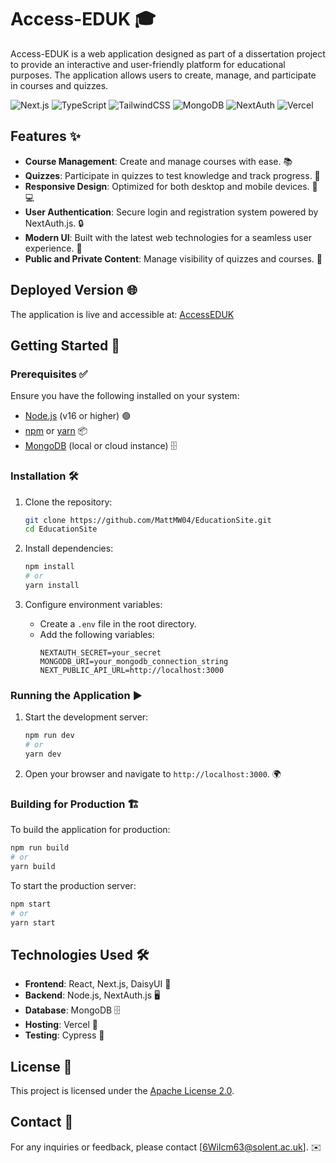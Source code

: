 # Access-EDUK 🎓

Access-EDUK is a web application designed as part of a dissertation project to provide an interactive and user-friendly platform for educational purposes. The application allows users to create, manage, and participate in courses and quizzes.

![Next.js](https://img.shields.io/badge/Next.js-black?logo=next.js&logoColor=white)
![TypeScript](https://img.shields.io/badge/TypeScript-3178C6?logo=typescript&logoColor=fff)
![TailwindCSS](https://img.shields.io/badge/Tailwind%20CSS-%2338B2AC.svg?logo=tailwind-css&logoColor=white)
![MongoDB](https://img.shields.io/badge/MongoDB-47A248?logo=mongodb&logoColor=white)
![NextAuth](https://img.shields.io/badge/NextAuth.js-000000?logo=auth0&logoColor=white)
![Vercel](https://img.shields.io/badge/Vercel-000000?logo=vercel&logoColor=white)

## Features ✨

- **Course Management**: Create and manage courses with ease. 📚
- **Quizzes**: Participate in quizzes to test knowledge and track progress. 📝
- **Responsive Design**: Optimized for both desktop and mobile devices. 📱💻
- **User Authentication**: Secure login and registration system powered by NextAuth.js. 🔒
- **Modern UI**: Built with the latest web technologies for a seamless user experience. 🎨
- **Public and Private Content**: Manage visibility of quizzes and courses. 🔐

## Deployed Version 🌐

The application is live and accessible at: [AccessEDUK](https://access-eduk.vercel.app/)

## Getting Started 🚀

### Prerequisites ✅

Ensure you have the following installed on your system:
- [Node.js](https://nodejs.org/) (v16 or higher) 🟢
- [npm](https://www.npmjs.com/) or [yarn](https://yarnpkg.com/) 📦
- [MongoDB](https://www.mongodb.com/) (local or cloud instance) 🗄️

### Installation 🛠️

1. Clone the repository:
   ```bash
   git clone https://github.com/MattMW04/EducationSite.git
   cd EducationSite
   ```

2. Install dependencies:
   ```bash
   npm install
   # or
   yarn install
   ```

3. Configure environment variables:
   - Create a `.env` file in the root directory.
   - Add the following variables:
     ```env
     NEXTAUTH_SECRET=your_secret
     MONGODB_URI=your_mongodb_connection_string
     NEXT_PUBLIC_API_URL=http://localhost:3000
     ```

### Running the Application ▶️

1. Start the development server:
   ```bash
   npm run dev
   # or
   yarn dev
   ```

2. Open your browser and navigate to `http://localhost:3000`. 🌍

### Building for Production 🏗️

To build the application for production:
```bash
npm run build
# or
yarn build
```

To start the production server:
```bash
npm start
# or
yarn start
```

## Technologies Used 🛠️

- **Frontend**: React, Next.js, DaisyUI 🎨
- **Backend**: Node.js, NextAuth.js 🖥️
- **Database**: MongoDB 🗄️
- **Hosting**: Vercel 🚀
- **Testing**: Cypress 🧪

## License 📜

This project is licensed under the [Apache License 2.0](LICENSE).

## Contact 📧

For any inquiries or feedback, please contact [6Wilcm63@solent.ac.uk]. ✉️
